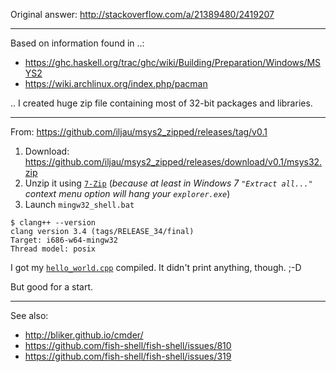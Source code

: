 Original answer: http://stackoverflow.com/a/21389480/2419207

---

Based on information found in ..:

- https://ghc.haskell.org/trac/ghc/wiki/Building/Preparation/Windows/MSYS2
- https://wiki.archlinux.org/index.php/pacman

.. I created huge zip file containing most of 32-bit packages and libraries.

---

From:
https://github.com/iljau/msys2_zipped/releases/tag/v0.1

1. Download: https://github.com/iljau/msys2_zipped/releases/download/v0.1/msys32.zip
2. Unzip it using [`7-Zip`](http://www.7-zip.org/) (_because at least in Windows 7 `"Extract all..."` context menu option will hang your `explorer.exe`_)
3. Launch `mingw32_shell.bat`

```
$ clang++ --version
clang version 3.4 (tags/RELEASE_34/final)
Target: i686-w64-mingw32
Thread model: posix
```
    
I got my [`hello_world.cpp`](https://en.wikibooks.org/wiki/C%2B%2B_Programming/Examples/Hello_world#Hello_World_-_Writing.2C_Compiling_and_Running_a_C.2B.2B_Program) compiled. It didn't print anything, though. ;-D

But good for a start.

---

See also:
- http://bliker.github.io/cmder/
- https://github.com/fish-shell/fish-shell/issues/810
- https://github.com/fish-shell/fish-shell/issues/319
